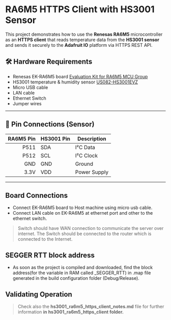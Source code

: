 # RA6M5 HTTPS Client with HS3001 Sensor
This project demonstrates how to use the **Renesas RA6M5** microcontroller as an **HTTPS client** that reads temperature data from the **HS3001 sensor** and sends it securely to the **Adafruit IO** platform via HTTPS REST API. 

## 🛠️ Hardware Requirements
- Renesas EK-RA6M5 board  [Evaluation Kit for RA6M5 MCU Group](https://www.renesas.com/en/design-resources/boards-kits/ek-ra6m5)
- HS3001 temperature & humidity sensor [US082-HS3001EVZ](https://www.renesas.com/en/design-resources/boards-kits/us082-hs3001evz)
- Micro USB cable
- LAN cable
- Ethernet Switch
- Jumper wires

---
## 🔌 Pin Connections (Sensor)
| RA6M5 Pin | HS3001 Pin | Description       |
|----------:|------------|-------------------|
| P511      | SDA        | I²C Data          |
| P512      | SCL        | I²C Clock         |
| GND       | GND        | Ground            |
| 3.3V      | VDD        | Power Supply      |
---
## Board Connections
- Connect EK-RA6M5 board to Host machine using micro usb cable.
- Connect LAN cable on EK-RA6M5 at ethernet port and other to the ethernet switch.

> Switch should have WAN connection to communicate the server over internet. The Switch should be connected to the router which is connected to the Internet.

## SEGGER RTT block address
- As soon as the project is compiled and downloaded, find the block address(for the variable in RAM called _SEGGER_RTT) in .map file generated in the build configuration folder (Debug/Release).


## Validating Operation
> Check also the **hs3001_ra6m5_https_client_notes.md** file for further information **in hs3001_ra6m5_https_client folder.**
